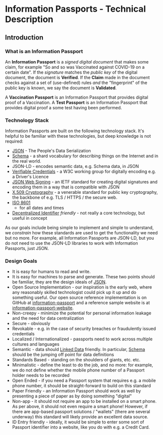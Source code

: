 # Information Passports - Technical Description

## Introduction

### What is an Information Passport

An **Information Passport** is a _signed digital document_ that makes some claim,
for example "So and so was Vaccinated against COVID-19 on a certain date".
If the _signature_ matches the _public key_ of the digital document, the
document is **Verified**.
If the **Claim** made in the document checks against a set of (use-defined) rules
_and_ the "fingerprint" of the public key is known, we say the document is
**Validated**.

A **Vaccination Passport** is an Information Passport that 
provides digital proof of a Vaccination.
A **Test Passport** is an Information Passport that provides
digital proof a some test having been performed.

### Technology Stack

Information Passports are built on the following technology stack.
It's helpful to be familiar with these technologies, but deep 
knowledge is not required:

* [JSON](https://www.json.org/json-en.html) -
  The People's Data Serialization
* [Schema](https://schema.org/) - 
  a shard vocabulary for describing things on the Internet and in the real world.
* JSON-LD - encodes semantic data, e.g. Schema data, in JSON
* [Verifiable Credentials](https://www.w3.org/TR/vc-data-model/) - 
  a W3C working group for digitally encoding e.g. a Driver's Licence
* [JSON Web Signing](https://tools.ietf.org/html/rfc7515) - 
  an IETF standard for creating digital signatures and encoding them
  in a way that is compatible with JSON
* [X.509 Cryptography](https://en.wikipedia.org/wiki/X.509) - 
  a venerable standard for public key cryptography, the backbone
  of e.g. TLS / HTTPS / the secure web.
* [ISO 8601](https://en.wikipedia.org/wiki/ISO_8601)
  - for all dates and times
* [Decentralized Identifier](https://www.w3.org/TR/did-core/) _friendly_ - 
  not really a core technology, but useful in concept

As our goals include being simple to implement and simple to understand, 
we _constrain_ how these standards are used to get the functionality 
we need but no more. 
For example, all Information Passports are JSON-LD, but you do not need
to use the JSON-LD libraries to work with Information Passports, just JSON.

### Design Goals

* It is easy for humans to read and write. 
* It is easy for machines to parse and generate. These two points should be familiar, 
  they are the design ideals of [JSON](https://www.json.org/json-en.html).
* Open Source Implementation - our inspiration is the early web, where any reasonably
  skilled technologist could pick up it up and do something useful.
  Our open source reference implementation is on GitHub
  at [information-passport](https://github.com/Consensas/information-passport)
  and a reference sample website is at 
  [information-passport-website](https://github.com/Consensas/information-passport-website).
* Non-creepy - minimize the potential for personal information leakage and 
  the need for data centralization
* Secure - obviously
* Revokable - e.g. in the case of security breaches or fraudulently issued credentials
* Localized / Internationalized - passports need to work across multiple
  cultures and languages
* Semantic - data should [Linked Data](https://en.wikipedia.org/wiki/Linked_data) 
  friendly. In particular, [Schema](https://schema.org) should
  be the jumping off point for data definitions
* Standards Based - standing on the shoulders of giants, etc. etc. 
* Minimalistic - define the least to do the job, and no more: for example,
  we do not define whether the mobile phone number of a Passport holder needs
  to be recorded
* Open Ended - if you need a Passport system that requires e.g. a mobile phone number,
  it should be straight-forward to build on this standard
* Paper Friendly - an Information Passport should work as well by presenting
  a piece of paper as by doing something "digital"
* Non-app - it should not require an app to be installed on a smart phone. 
  As per above, it should not even require a smart phone! 
  However, if there are app-based passport solutions / "wallets"
  (there are several underway) this standard will likely provide an excellent
  data source.
* ID Entry friendly - ideally, it would be simple to enter some sort of Passport identifier 
  into a website, like you do with e.g. a Credit Card.
